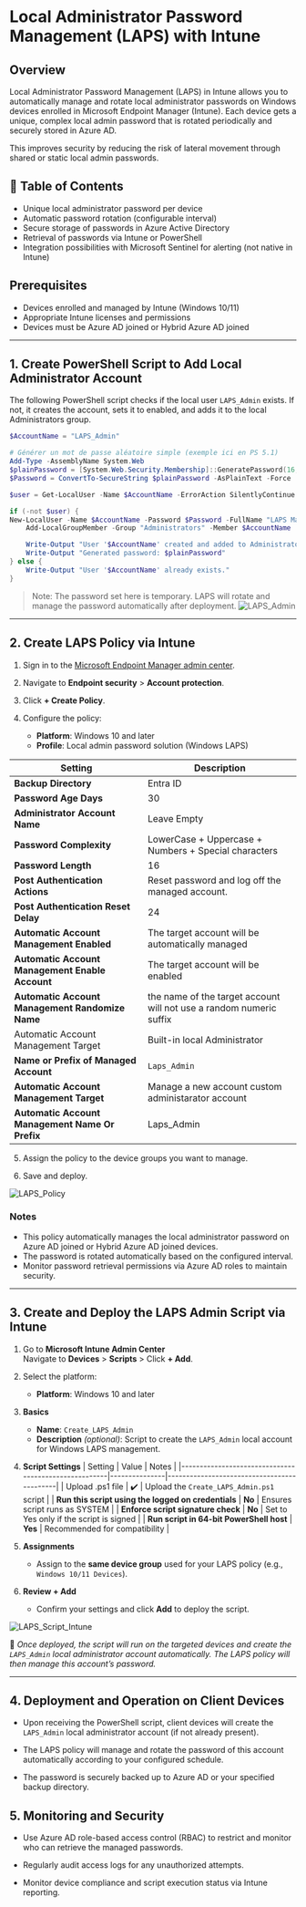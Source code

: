 # Local Administrator Password Management (LAPS) with Intune

## Overview

Local Administrator Password Management (LAPS) in Intune allows you to automatically manage and rotate local administrator passwords on Windows devices enrolled in Microsoft Endpoint Manager (Intune). Each device gets a unique, complex local admin password that is rotated periodically and securely stored in Azure AD.

This improves security by reducing the risk of lateral movement through shared or static local admin passwords.

## 📘 Table of Contents

- Unique local administrator password per device
- Automatic password rotation (configurable interval)
- Secure storage of passwords in Azure Active Directory
- Retrieval of passwords via Intune or PowerShell
- Integration possibilities with Microsoft Sentinel for alerting (not native in Intune)


## Prerequisites

- Devices enrolled and managed by Intune (Windows 10/11)
- Appropriate Intune licenses and permissions
- Devices must be Azure AD joined or Hybrid Azure AD joined

---

## 1. Create PowerShell Script to Add Local Administrator Account

The following PowerShell script checks if the local user `LAPS_Admin` exists. If not, it creates the account, sets it to enabled, and adds it to the local Administrators group.

```powershell
$AccountName = "LAPS_Admin"

# Générer un mot de passe aléatoire simple (exemple ici en PS 5.1)
Add-Type -AssemblyName System.Web
$plainPassword = [System.Web.Security.Membership]::GeneratePassword(16,3)
$Password = ConvertTo-SecureString $plainPassword -AsPlainText -Force

$user = Get-LocalUser -Name $AccountName -ErrorAction SilentlyContinue

if (-not $user) {
New-LocalUser -Name $AccountName -Password $Password -FullName "LAPS Managed Admin Account" -Description "Account managed by LAPS via Intune" -PasswordNeverExpires:$true -AccountNeverExpires:$true
    Add-LocalGroupMember -Group "Administrators" -Member $AccountName

    Write-Output "User '$AccountName' created and added to Administrators group."
    Write-Output "Generated password: $plainPassword"
} else {
    Write-Output "User '$AccountName' already exists."
}
```
> Note: The password set here is temporary. LAPS will rotate and manage the password automatically after deployment.
![LAPS_Admin](https://github.com/AliChoukatli/CyberShield-Enterprise/blob/main/05_Zero_Trust_%26_Security_Hardening/Screenshots/LAPS_Admin_user.png)

---

## 2. Create LAPS Policy via Intune 

1. Sign in to the [Microsoft Endpoint Manager admin center](https://endpoint.microsoft.com).

2. Navigate to **Endpoint security** > **Account protection**.

3. Click **+ Create Policy**.

4. Configure the policy:
   - **Platform**: Windows 10 and later
   - **Profile**: Local admin password solution (Windows LAPS)

| Setting                                          | Description                                                                                             
|--------------------------------------------------|----------------------------------------------------------------------------------------------------------
| **Backup Directory**                             | Entra ID                                                                                                 |
| **Password Age Days**                            | 30                                                                                                        |
| **Administrator Account Name**                   | Leave Empty                                                                                              | 
| **Password Complexity**                          | LowerCase + Uppercase + Numbers + Special characters                                                     | 
| **Password Length**                              | 16                                                                                                       | 
| **Post Authentication Actions**                  | Reset password and log off the managed account.                                                          | 
| **Post Authentication Reset Delay**              | 24                                                                                                       |
| **Automatic Account Management Enabled**         | The target account will be automatically managed                                                         | 
| **Automatic Account Management Enable Account**  | The target account will be enabled                                                                       | 
| **Automatic Account Management Randomize Name**  | the name of the target account will not use a random numeric suffix                                      | 
| Automatic Account Management Target              | Built-in local Administrator                                                                             | 
| **Name or Prefix of Managed Account**            | `Laps_Admin`                                                                           | 
| **Automatic Account Management Target**          | Manage a new account custom administarator account                                                       | 
| **Automatic Account Management Name Or Prefix**  |  Laps_Admin                                                                                              | 

5. Assign the policy to the device groups you want to manage.

6. Save and deploy.

![LAPS_Policy](https://github.com/AliChoukatli/CyberShield-Enterprise/blob/main/05_Zero_Trust_%26_Security_Hardening/Screenshots/LAPS_Policy.png)


### Notes

- This policy automatically manages the local administrator password on Azure AD joined or Hybrid Azure AD joined devices.
- The password is rotated automatically based on the configured interval.
- Monitor password retrieval permissions via Azure AD roles to maintain security.


---

## 3.  Create and Deploy the LAPS Admin Script via Intune

1. Go to **Microsoft Intune Admin Center**  
   Navigate to **Devices** > **Scripts** > Click **+ Add**.

2. Select the platform:
   - **Platform**: Windows 10 and later

3. **Basics**  
   - **Name**: `Create_LAPS_Admin`  
   - **Description** *(optional)*: Script to create the `LAPS_Admin` local account for Windows LAPS management.

4. **Script Settings**
   | Setting                                              | Value         | Notes                                      |
   |------------------------------------------------------|---------------|--------------------------------------------|
   | Upload .ps1 file                                     | ✔️            | Upload the `Create_LAPS_Admin.ps1` script  |
   | **Run this script using the logged on credentials**  | **No**        | Ensures script runs as SYSTEM              |
   | **Enforce script signature check**     | **No**      | Set to Yes only if the script is signed                    |
   | **Run script in 64-bit PowerShell host** | **Yes**   | Recommended for compatibility                               |

5. **Assignments**
   - Assign to the **same device group** used for your LAPS policy (e.g., `Windows 10/11 Devices`).

6. **Review + Add**
   - Confirm your settings and click **Add** to deploy the script.

![LAPS_Script_Intune](https://github.com/AliChoukatli/CyberShield-Enterprise/blob/main/05_Zero_Trust_%26_Security_Hardening/Screenshots/LAPS_Scirpt_Intune.png)

📌 *Once deployed, the script will run on the targeted devices and create the `LAPS_Admin` local administrator account automatically. The LAPS policy will then manage this account’s password.*

---


## 4. Deployment and Operation on Client Devices

- Upon receiving the PowerShell script, client devices will create the `LAPS_Admin` local administrator account (if not already present).

- The LAPS policy will manage and rotate the password of this account automatically according to your configured schedule.

- The password is securely backed up to Azure AD or your specified backup directory.


## 5. Monitoring and Security

- Use Azure AD role-based access control (RBAC) to restrict and monitor who can retrieve the managed passwords.

- Regularly audit access logs for any unauthorized attempts.

- Monitor device compliance and script execution status via Intune reporting.
